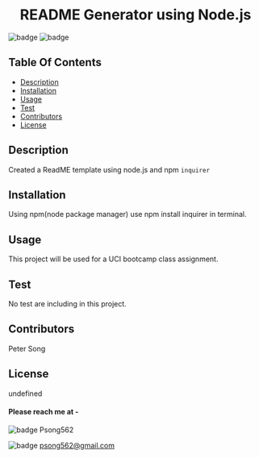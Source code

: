 

<h1 align="center"> README Generator using Node.js </h1>

![badge](https://img.shields.io/github/repo-size/psong562/readmegenerator) ![badge](https://img.shields.io/github/commit-activity/w/psong562/readmegenerator) 

## Table Of Contents
 - [Description](#Description)
 - [Installation](#Installation)
 - [Usage](#Usage)
 - [Test](#Test)
 - [Contributors](#Contributors)
 - [License](#License)
 

## Description
Created a ReadME template using node.js and npm `inquirer`

## Installation
Using npm(node package manager) use npm install inquirer in terminal.

## Usage
This project will be used for a UCI bootcamp class assignment.

## Test
No test are including in this project.

## Contributors
Peter Song

## License
undefined


#### Please reach me at - 
![badge](https://img.shields.io/badge/GitHub-100000?style=for-the-badge&logo=github&logoColor=white)
Psong562

![badge](https://img.shields.io/badge/Gmail-D14836?style=for-the-badge&logo=gmail&logoColor=white)
psong562@gmail.com


